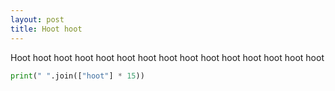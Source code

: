 ```yaml
---
layout: post
title: Hoot hoot
---
```


Hoot hoot hoot hoot hoot hoot hoot hoot hoot hoot hoot hoot hoot hoot hoot

```python
print(" ".join(["hoot"] * 15))
```
